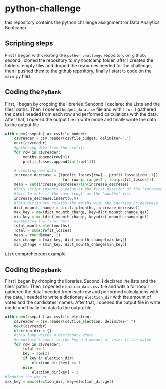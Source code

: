 # python-challenge
this repository contains the python challenge assignment for Data Analytics Bootcamp 

## Scripting steps
First I began with creating the `python-challenge` repository on github, second i cloned the repository to my bootcamp folder, after I created the folders, empty files and droped the resources needed for the challenge, then I pushed them to the github repository, finally I start to code on the `main.py` files
## Coding the `PyBank`  
First, I began by dropping the libreries. Sencond I declared the Lists and the files' paths. Then, I opened `budget_data.csv` file and with a `for`, I gathered the data I needed from each row and performed calculations with the data. After that, I opened the output file in write mode and finally wrote the data to the output file  

```python
with open(csvpath) as csvfile_budget:
    csvreader = csv.reader(csvfile_budget, delimiter=',')
    next(csvreader)
    #gathering data from the csvfile
    for row in csvreader:
        months.append(row[0])
        profit_losses.append(int(row[1]))
    
    # creating new data     
    increase_decrease = [(profit_losses[row] - profit_losses[row -1]) 
                          for row in range(1 , len(profit_losses))]
    mean = sum(increase_decrease)/len(increase_decrease)
    #This script inserts a value at the first position of the ‘increase_decrease’
    #list to make it the same length as the ‘months’ list.
    increase_decrease.insert(0,0)
    #this dictionary relates the months with the increase or decrease
    dict_mounth_change = dict(zip(months, increase_decrease))
    max_key = max(dict_mounth_change, key=dict_mounth_change.get)
    min_key = min(dict_mounth_change, key=dict_mounth_change.get)
    #gathering the final data 
    total_months =len(months)
    Total = sum(profit_losses)
    mean = round(mean, 2)
    max_change = [max_key, dict_mounth_change[max_key]]
    min_change = [min_key, dict_mounth_change[min_key]]

```
`List` comprehension example
## Coding the `pybank`
First I began by dropping the libreries. Second, I declared the lists and the files' paths. Then, I opened `election_data.csv` file and with a for loop I gathered the data I needed from each row and performed calculations with the data, I needed to write a dictionary `election_dir` with the amount of votes and the candidates' names. After that, I opened the output file in write mode and finally the data to the output file  
``` python
with open(csvpath) as csvfile_election:
    csvreader = csv.reader(csvfile_election, delimiter=",")
    next(csvreader)
    election_dir = {}
    #this loop writes a dictionary where 
    #canditate's names is the key and amount of votes is the value
    for row in csvreader:
        total += 1 
        key = row[2]
        if key in election_dir:
            election_dir[key] += 1
        else:
            election_dir[key] = 1
#looking the wiiner
max_key = max(election_dir, key=election_dir.get) 
```

